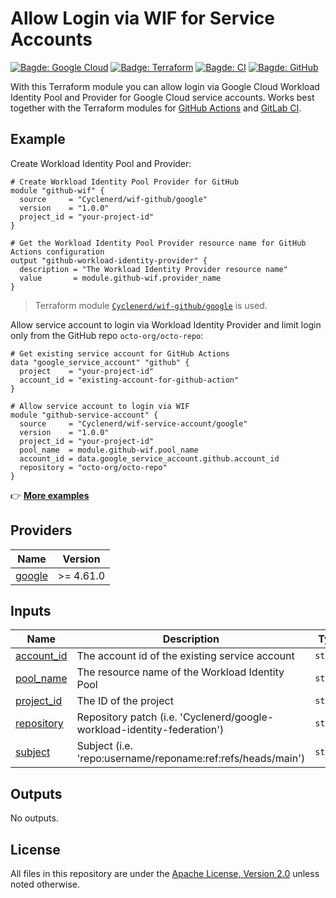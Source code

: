 # Allow Login via WIF for Service Accounts

[![Bagde: Google Cloud](https://img.shields.io/badge/Google%20Cloud-%234285F4.svg?logo=google-cloud&logoColor=white)](https://github.com/Cyclenerd/terraform-google-wif-service-account#readme)
[![Badge: Terraform](https://img.shields.io/badge/Terraform-%235835CC.svg?logo=terraform&logoColor=white)](https://github.com/Cyclenerd/terraform-google-wif-service-account#readme)
[![Bagde: CI](https://github.com/Cyclenerd/terraform-google-wif-service-account/actions/workflows/ci.yml/badge.svg)](https://github.com/Cyclenerd/terraform-google-wif-service-account/actions/workflows/ci.yml)
[![Bagde: GitHub](https://img.shields.io/github/license/cyclenerd/terraform-google-wif-service-account)](https://github.com/Cyclenerd/terraform-google-wif-service-account/blob/master/LICENSE)

With this Terraform module you can allow login via Google Cloud Workload Identity Pool and Provider for Google Cloud service accounts.
Works best together with the Terraform modules for [GitHub Actions](https://github.com/Cyclenerd/terraform-google-wif-github) and [GitLab CI](https://github.com/Cyclenerd/terraform-google-wif-gitlab).

## Example

Create Workload Identity Pool and Provider:

```hcl
# Create Workload Identity Pool Provider for GitHub
module "github-wif" {
  source     = "Cyclenerd/wif-github/google"
  version    = "1.0.0"
  project_id = "your-project-id"
}

# Get the Workload Identity Pool Provider resource name for GitHub Actions configuration
output "github-workload-identity-provider" {
  description = "The Workload Identity Provider resource name"
  value       = module.github-wif.provider_name
}
```

> Terraform module [`Cyclenerd/wif-github/google`](https://github.com/Cyclenerd/terraform-google-wif-github) is used.

Allow service account to login via Workload Identity Provider and limit login only from the GitHub repo `octo-org/octo-repo`:

```hcl
# Get existing service account for GitHub Actions
data "google_service_account" "github" {
  project    = "your-project-id"
  account_id = "existing-account-for-github-action"
}

# Allow service account to login via WIF
module "github-service-account" {
  source     = "Cyclenerd/wif-service-account/google"
  version    = "1.0.0"
  project_id = "your-project-id"
  pool_name  = module.github-wif.pool_name
  account_id = data.google_service_account.github.account_id
  repository = "octo-org/octo-repo"
}
```

👉 [**More examples**](https://github.com/Cyclenerd/terraform-google-wif-service-account/tree/master/examples)

<!-- BEGIN_TF_DOCS -->
## Providers

| Name | Version |
|------|---------|
| <a name="provider_google"></a> [google](#provider\_google) | >= 4.61.0 |

## Inputs

| Name | Description | Type | Default | Required |
|------|-------------|------|---------|:--------:|
| <a name="input_account_id"></a> [account\_id](#input\_account\_id) | The account id of the existing service account | `string` | n/a | yes |
| <a name="input_pool_name"></a> [pool\_name](#input\_pool\_name) | The resource name of the Workload Identity Pool | `string` | n/a | yes |
| <a name="input_project_id"></a> [project\_id](#input\_project\_id) | The ID of the project | `string` | n/a | yes |
| <a name="input_repository"></a> [repository](#input\_repository) | Repository patch (i.e. 'Cyclenerd/google-workload-identity-federation') | `string` | n/a | yes |
| <a name="input_subject"></a> [subject](#input\_subject) | Subject (i.e. 'repo:username/reponame:ref:refs/heads/main') | `string` | `null` | no |

## Outputs

No outputs.
<!-- END_TF_DOCS -->

## License

All files in this repository are under the [Apache License, Version 2.0](LICENSE) unless noted otherwise.
